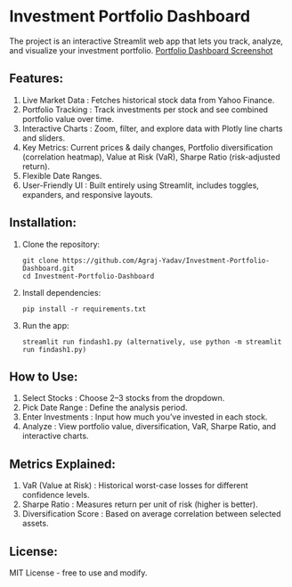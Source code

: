# Investment Portfolio Dashboard 

The project is an interactive Streamlit web app that lets you track, analyze, and visualize your investment portfolio. 
[Portfolio Dashboard Screenshot](prfolioscrsht.png)

## Features:
1) Live Market Data : Fetches historical stock data from Yahoo Finance.
2) Portfolio Tracking : Track investments per stock and see combined portfolio value over time.
3) Interactive Charts : Zoom, filter, and explore data with Plotly line charts and sliders.
4) Key Metrics: Current prices & daily changes, Portfolio diversification (correlation heatmap), Value at Risk (VaR), Sharpe Ratio (risk-adjusted return).
5) Flexible Date Ranges.
6) User-Friendly UI : Built entirely using Streamlit, includes toggles, expanders, and responsive layouts.

## Installation:
1. Clone the repository:
   ```
   git clone https://github.com/Agraj-Yadav/Investment-Portfolio-Dashboard.git
   cd Investment-Portfolio-Dashboard
   ```
2. Install dependencies:
   ```
   pip install -r requirements.txt
   ```
3. Run the app:
   ```
   streamlit run findash1.py (alternatively, use python -m streamlit run findash1.py)
   ```
## How to Use:
1) Select Stocks : Choose 2–3 stocks from the dropdown.
2) Pick Date Range : Define the analysis period.
3) Enter Investments : Input how much you’ve invested in each stock.
4) Analyze : View portfolio value, diversification, VaR, Sharpe Ratio, and interactive charts.

## Metrics Explained:
1) VaR (Value at Risk) : Historical worst-case losses for different confidence levels.
2) Sharpe Ratio : Measures return per unit of risk (higher is better).
3) Diversification Score : Based on average correlation between selected assets.

## License: 
MIT License - free to use and modify.



